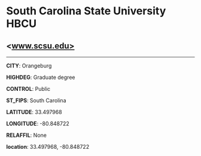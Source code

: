 # South Carolina State University HBCU
## <www.scsu.edu>
---
**CITY**: Orangeburg

**HIGHDEG**: Graduate degree

**CONTROL**: Public

**ST_FIPS**: South Carolina

**LATITUDE**: 33.497968

**LONGITUDE**: -80.848722

**RELAFFIL**: None

**location**: 33.497968, -80.848722